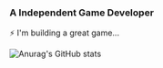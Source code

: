 ### A Independent Game Developer
⚡ I'm building a great game...

![Anurag's GitHub stats](https://github-readme-stats.vercel.app/api?username=fylz1125&theme=shades-of-purple&show_icons=true)

